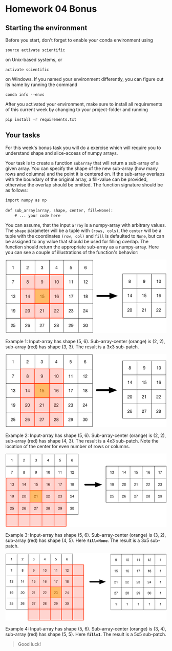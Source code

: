 # Homework 04 Bonus

## Starting the environment

Before you start, don't forget to enable your conda environment using

    source activate scientific

on Unix-based systems, or

    activate scientific

on Windows. If you named your environment differently, you can figure out its
name by running the command

    conda info --envs

After you activated your environment, make sure to install all requirements of
this current week by changing to your project-folder and running

    pip install -r requirements.txt


## Your tasks

For this week's bonus task you will do a exercise which will require
you to understand shape and slice-access of numpy arrays.

Your task is to create a function `subarray` that will return a
sub-array of a given array. You can specify the shape of the new sub-array (how
many rows and columns) and the point it is centered on. If the sub-array
overlaps with the boundary of the original array, a fill-value can be provided,
otherwise the overlap should be omitted. The function signature should be as
follows:


    import numpy as np

    def sub_array(array, shape, center, fill=None):
        # ... your code here

You can assume, that the input `array` is a numpy-array with arbitrary
values. The `shape` parameter will be a tuple with `(rows, cols)`,
the `center` will be a tuple with the coordinates `(row, col)`
and `fill` is defaulted to `None`, but can be assigned to
any value that should be used for filling overlap. The function should return
the appropriate sub-array as a numpy-array. Here you can see a couple of
illustrations of the function's behavior:

![](images/example1.png)

Example 1: Input-array has shape (5, 6). Sub-array-center (orange)
is (2, 2), sub-array (red) has shape (3, 3). The result is a 3x3 sub-patch.

![](images/example2.png)

Example 2: Input-array has shape (5, 6). Sub-array-center (orange)
is (2, 2), sub-array (red) has shape (4, 3). The result is a 4x3 sub-patch.
Note the location of the center for even number of rows or columns.

![](images/example3.png)

Example 3: Input-array has shape (5, 6). Sub-array-center (orange)
is (3, 2), sub-array (red) has shape (4, 5). Here **`fill=None`**. The result is a 3x5 sub-patch.

![](images/example4.png)

Example 4: Input-array has shape (5, 6). Sub-array-center (orange)
is (3, 4), sub-array (red) has shape (5, 5). Here **`fill=1`**. The result is a 5x5 sub-patch.


> Good luck!

